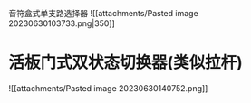 音符盒式单支路选择器
![[attachments/Pasted image 20230630103733.png|350]]

# 活板门式双状态切换器(类似拉杆)
![[attachments/Pasted image 20230630140752.png]]